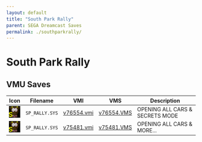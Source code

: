 ```yaml
---
layout: default
title: "South Park Rally"
parent: SEGA Dreamcast Saves
permalink: ./southparkrally/
---
```

# South Park Rally

## VMU Saves

| Icon | Filename | VMI | VMS | Description |
|------|----------|-----|-----|-------------|
| ![South Park Rally](../icons/SP_RALLY.SYS.GIF) | `SP_RALLY.SYS` | [v76554.vmi](v76554.vmi) | [v76554.VMS](v76554.VMS) | OPENING ALL CARS & SECRETS MODE  |
| ![South Park Rally](../icons/SP_RALLY.SYS.GIF) | `SP_RALLY.SYS` | [v75481.vmi](v75481.vmi) | [v75481.VMS](v75481.VMS) | OPENING ALL CARS & MORE...  |

